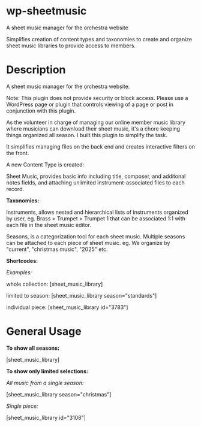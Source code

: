 # wp-sheetmusic

A sheet music manager for the orchestra website

Simplifies creation of content types and taxonomies to create and organize sheet music libraries to provide access to members.

# Description

A sheet music manager for the orchestra website. 

Note: This plugin does not provide security or block access. Please use a WordPress page or plugin that controls viewing of a page or post in conjunction with this plugin.

As the volunteer in charge of managing our online member music library where musicians can download their sheet music, it's a chore keeping things organized all season. I built this plugin to simplify the task. 

It simplifies managing files on the back end and creates interactive filters on the front.

A new Content Type is created: 

Sheet Music, provides basic info including title, composer, and additonal notes fields, and attaching unlimited instrument-associated files to each record.

**Taxonomies:**

Instruments, allows nested and hierarchical lists of instruments organized by user, eg. Brass > Trumpet > Trumpet 1 that can be associated 1:1 with each file in the sheet music editor.

Seasons, is a categorization tool for each sheet music. Multiple seasons can be attached to each piece of sheet music. eg. We organize by "current", "christmas music", "2025" etc.

**Shortcodes:**

_Examples:_ 

whole collection: [sheet_music_library]

limited to season: [sheet_music_library season="standards"]

individual piece: [sheet_music_library id="3783"]

# General Usage

**To show all seasons:**

[sheet_music_library]

**To show only limited selections:**

_All music from a single season:_

[sheet_music_library season="christmas"]

_Single piece:_

[sheet_music_library id="3108"]



